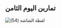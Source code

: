 ## تماربن اليوم الثامن

![‏‏لقطة الشاشة (54)](https://user-images.githubusercontent.com/52765342/203800042-a2e12dea-bc6e-42b4-9967-794c5343966b.png)
